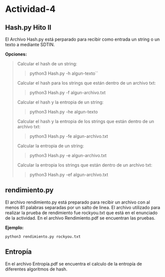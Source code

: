 # Actividad-4

## Hash.py Hito II

El Archivo Hash.py está perparado para recibir como entrada un string o un texto a mediante SDTIN.

**Opciones:**

>Calcular el hash de un string:
>>python3 Hash.py -h algun-texto``
>
>Calcular el hash para los strings que están dentro de un archivo txt:
>>python3 Hash.py -f algun-archivo.txt
>
>Calcular el hash y la entropia de un string:
>>python3 Hash.py -he algun-texto
>
>Calcular el hash y la entropia de los strings que están dentro de un archivo txt:
>>python3 Hash.py -fe algun-archivo.txt
>
>Calcular la entropia de un string:
>>python3 Hash.py -e algun-archivo.txt
>
>Calcular la entropia los strings que están dentro de un archivo txt:
>>python3 Hash.py -ef algun-archivo.txt

## rendimiento.py

El archivo rendimiento.py está preparado para recibir un archivo con al menos 81 palabras separadas por un salto de linea. El archivo utilizado para realizar la prueba de rendimiento fue rockyou.txt que está en el enunciado de la actividad. En el archivo Rendimiento.pdf se encuentran las pruebas.

**Ejemplo:**

``python3 rendimiento.py rockyou.txt``

## Entropía

En el archivo Entropía.pdf se encuentra el calculo de la entropía de diferentes algoritmos de hash.

